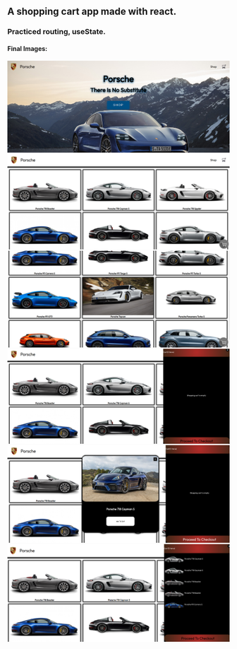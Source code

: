 ## A shopping cart app made with react. 
### Practiced routing, useState.
#### Final Images:
<img src = "final1.png">
<img src = "final2.png">
<img src = "final3.png">
<img src = "final4.png">
<img src = "final5.png">
<img src = "final6.png">
